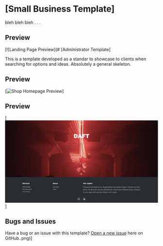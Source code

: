 # [Small Business Template]

bleh bleh bleh . . .

## Preview
[![Landing Page Preview](# [Administrator Template]

This is a template developed as a standar to showcase to clients when searching for options and ideas. 
Absolutely a general skeleton. 

## Preview
[![Shop Homepage Preview](https://github.com/MauMccoy/Small-Business-Template/blob/master/smallBusinessTemplatePreview.png)]

## Preview
[![Shop Homepage Preview](https://github.com/MauMccoy/Small-Business-Template/blob/master/smallBusinessTemplatePreview2.png)]

## Bugs and Issues

Have a bug or an issue with this template? [Open a new issue](https://github.com/MauMccoy/Small-Business-Template/issues) here on GitHub..png)]
